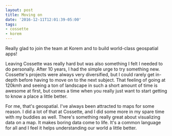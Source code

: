 ```yaml
---
layout: post
title: Moving on
date: '2016-12-11T12:01:39-05:00'
tags:
- cossette
- korem
---
```


Really glad to join the team at Korem and to build world-class geospatial apps!

Leaving Cossette was really hard but was also something I felt I needed to do personally. After 10 years, I had the simple urge to try something new. Cossette's projects were always very diversified, but I could rarely get in-depth before having to move on to the next subject. That feeling of going at 120kmh and seeing a ton of landscape in such a short amount of time is awesome at first, but comes a time when you really just want to start getting to know a place a little better.

For me, that's geospatial. I've always been attracted to maps for some reason. I did a lot of that at Cossette, and I did some more in my spare time with my buddies as well. There's something really great about visualizing data on a map. It makes boring data come to life. It's a common language for all and I feel it helps understanding our world a little better.